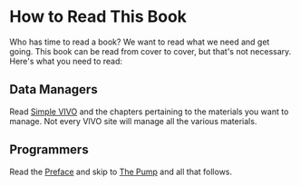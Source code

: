 # How to Read This Book

Who has time to read a book?  We want to read what we need and get going.  This book can be read from cover to cover, but that's not necessary.  Here's what you need to read:

## Data Managers

Read [Simple VIVO](Simple-VIVO.md) and the chapters pertaining to the materials you want to manage.  Not every VIVO site will manage all the various materials.

## Programmers

Read the [Preface](Preface.md) and skip to [The Pump](Home.md) and all that follows.

